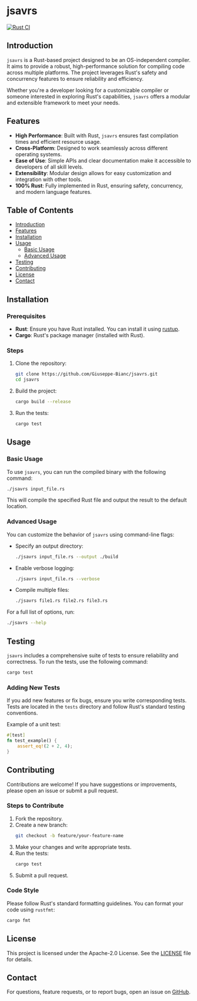 # jsavrs

[![Rust CI](https://github.com/Giuseppe-Bianc/jsavrs/actions/workflows/rust.yml/badge.svg)](https://github.com/Giuseppe-Bianc/jsavrs/actions/workflows/rust.yml)


## Introduction

`jsavrs` is a Rust-based project designed to be an OS-independent compiler. It aims to provide a robust, high-performance solution for compiling code across multiple platforms. The project leverages Rust's safety and concurrency features to ensure reliability and efficiency.

Whether you're a developer looking for a customizable compiler or someone interested in exploring Rust's capabilities, `jsavrs` offers a modular and extensible framework to meet your needs.

## Features

- **High Performance**: Built with Rust, `jsavrs` ensures fast compilation times and efficient resource usage.
- **Cross-Platform**: Designed to work seamlessly across different operating systems.
- **Ease of Use**: Simple APIs and clear documentation make it accessible to developers of all skill levels.
- **Extensibility**: Modular design allows for easy customization and integration with other tools.
- **100% Rust**: Fully implemented in Rust, ensuring safety, concurrency, and modern language features.

## Table of Contents

- [Introduction](#introduction)
- [Features](#features)
- [Installation](#installation)
- [Usage](#usage)
  - [Basic Usage](#basic-usage)
  - [Advanced Usage](#advanced-usage)
- [Testing](#testing)
- [Contributing](#contributing)
- [License](#license)
- [Contact](#contact)

## Installation

### Prerequisites

- **Rust**: Ensure you have Rust installed. You can install it using [rustup](https://rustup.rs/).
- **Cargo**: Rust's package manager (installed with Rust).

### Steps

1. Clone the repository:
   ```bash
   git clone https://github.com/Giuseppe-Bianc/jsavrs.git
   cd jsavrs
   ```
2. Build the project:
   ```bash
   cargo build --release
   ```
3. Run the tests:
   ```bash
   cargo test
   ```

## Usage

### Basic Usage

To use `jsavrs`, you can run the compiled binary with the following command:

```bash
./jsavrs input_file.rs
```

This will compile the specified Rust file and output the result to the default location.

### Advanced Usage

You can customize the behavior of `jsavrs` using command-line flags:

- Specify an output directory:
  ```bash
  ./jsavrs input_file.rs --output ./build
  ```
- Enable verbose logging:
  ```bash
  ./jsavrs input_file.rs --verbose
  ```
- Compile multiple files:
  ```bash
  ./jsavrs file1.rs file2.rs file3.rs
  ```

For a full list of options, run:
```bash
./jsavrs --help
```

## Testing

`jsavrs` includes a comprehensive suite of tests to ensure reliability and correctness. To run the tests, use the following command:

```bash
cargo test
```

### Adding New Tests

If you add new features or fix bugs, ensure you write corresponding tests. Tests are located in the `tests` directory and follow Rust's standard testing conventions.

Example of a unit test:
```rust
#[test]
fn test_example() {
    assert_eq!(2 + 2, 4);
}
```

## Contributing

Contributions are welcome! If you have suggestions or improvements, please open an issue or submit a pull request.

### Steps to Contribute

1. Fork the repository.
2. Create a new branch:
   ```bash
   git checkout -b feature/your-feature-name
   ```
3. Make your changes and write appropriate tests.
4. Run the tests:
   ```bash
   cargo test
   ```
5. Submit a pull request.

### Code Style

Please follow Rust's standard formatting guidelines. You can format your code using `rustfmt`:
```bash
cargo fmt
```

## License

This project is licensed under the Apache-2.0 License. See the [LICENSE](LICENSE) file for details.

## Contact

For questions, feature requests, or to report bugs, open an issue on [GitHub](https://github.com/Giuseppe-Bianc/jsavrs/issues).
